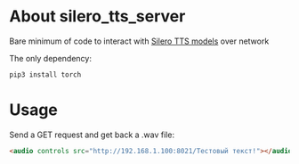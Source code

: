 # About silero_tts_server
Bare minimum of code to interact with [Silero TTS models](https://github.com/snakers4/silero-models) over network

The only dependency:

```
pip3 install torch
```

# Usage
Send a GET request and get back a .wav file:

```html
<audio controls src="http://192.168.1.100:8021/Тестовый текст!"></audio>
```
